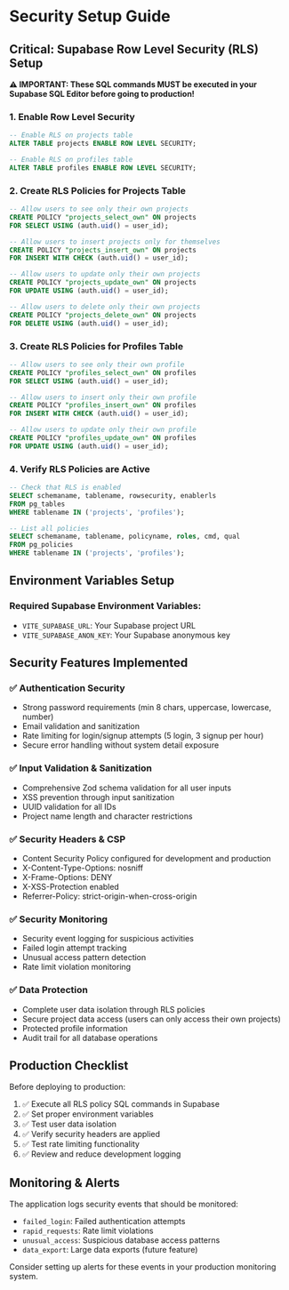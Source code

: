 
# Security Setup Guide

## Critical: Supabase Row Level Security (RLS) Setup

**⚠️ IMPORTANT: These SQL commands MUST be executed in your Supabase SQL Editor before going to production!**

### 1. Enable Row Level Security

```sql
-- Enable RLS on projects table
ALTER TABLE projects ENABLE ROW LEVEL SECURITY;

-- Enable RLS on profiles table
ALTER TABLE profiles ENABLE ROW LEVEL SECURITY;
```

### 2. Create RLS Policies for Projects Table

```sql
-- Allow users to see only their own projects
CREATE POLICY "projects_select_own" ON projects 
FOR SELECT USING (auth.uid() = user_id);

-- Allow users to insert projects only for themselves
CREATE POLICY "projects_insert_own" ON projects 
FOR INSERT WITH CHECK (auth.uid() = user_id);

-- Allow users to update only their own projects
CREATE POLICY "projects_update_own" ON projects 
FOR UPDATE USING (auth.uid() = user_id);

-- Allow users to delete only their own projects
CREATE POLICY "projects_delete_own" ON projects 
FOR DELETE USING (auth.uid() = user_id);
```

### 3. Create RLS Policies for Profiles Table

```sql
-- Allow users to see only their own profile
CREATE POLICY "profiles_select_own" ON profiles 
FOR SELECT USING (auth.uid() = user_id);

-- Allow users to insert only their own profile
CREATE POLICY "profiles_insert_own" ON profiles 
FOR INSERT WITH CHECK (auth.uid() = user_id);

-- Allow users to update only their own profile
CREATE POLICY "profiles_update_own" ON profiles 
FOR UPDATE USING (auth.uid() = user_id);
```

### 4. Verify RLS Policies are Active

```sql
-- Check that RLS is enabled
SELECT schemaname, tablename, rowsecurity, enablerls 
FROM pg_tables 
WHERE tablename IN ('projects', 'profiles');

-- List all policies
SELECT schemaname, tablename, policyname, roles, cmd, qual 
FROM pg_policies 
WHERE tablename IN ('projects', 'profiles');
```

## Environment Variables Setup

### Required Supabase Environment Variables:
- `VITE_SUPABASE_URL`: Your Supabase project URL
- `VITE_SUPABASE_ANON_KEY`: Your Supabase anonymous key

## Security Features Implemented

### ✅ Authentication Security
- Strong password requirements (min 8 chars, uppercase, lowercase, number)
- Email validation and sanitization
- Rate limiting for login/signup attempts (5 login, 3 signup per hour)
- Secure error handling without system detail exposure

### ✅ Input Validation & Sanitization
- Comprehensive Zod schema validation for all user inputs
- XSS prevention through input sanitization
- UUID validation for all IDs
- Project name length and character restrictions

### ✅ Security Headers & CSP
- Content Security Policy configured for development and production
- X-Content-Type-Options: nosniff
- X-Frame-Options: DENY
- X-XSS-Protection enabled
- Referrer-Policy: strict-origin-when-cross-origin

### ✅ Security Monitoring
- Security event logging for suspicious activities
- Failed login attempt tracking
- Unusual access pattern detection
- Rate limit violation monitoring

### ✅ Data Protection
- Complete user data isolation through RLS policies
- Secure project data access (users can only access their own projects)
- Protected profile information
- Audit trail for all database operations

## Production Checklist

Before deploying to production:

1. ✅ Execute all RLS policy SQL commands in Supabase
2. ✅ Set proper environment variables
3. ✅ Test user data isolation
4. ✅ Verify security headers are applied
5. ✅ Test rate limiting functionality
6. ✅ Review and reduce development logging

## Monitoring & Alerts

The application logs security events that should be monitored:
- `failed_login`: Failed authentication attempts
- `rapid_requests`: Rate limit violations
- `unusual_access`: Suspicious database access patterns
- `data_export`: Large data exports (future feature)

Consider setting up alerts for these events in your production monitoring system.
